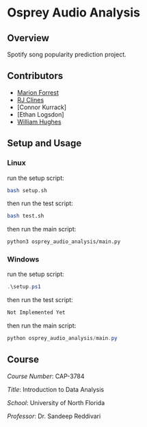 # Osprey Audio Analysis

## Overview

Spotify song popularity prediction project.

## Contributors

- [Marion Forrest](https://github.com/TheAdaptoid)
- [RJ Clines](https://github.com/rjc5216)
- [Connor Kurrack]
- [Ethan Logsdon]
- [William Hughes](https://github.com/Shark8829)

## Setup and Usage

### Linux

run the setup script:
```bash
bash setup.sh
```

then run the test script:
```bash
bash test.sh
```

then run the main script:
```bash
python3 osprey_audio_analysis/main.py
```

### Windows

run the setup script:
```powershell
.\setup.ps1
```

then run the test script:
```powershell
Not Implemented Yet
```

then run the main script:
```powershell
python osprey_audio_analysis/main.py
```

## Course

*Course Number*: CAP-3784

*Title*: Introduction to Data Analysis

*School*: University of North Florida

*Professor*: Dr. Sandeep Reddivari
